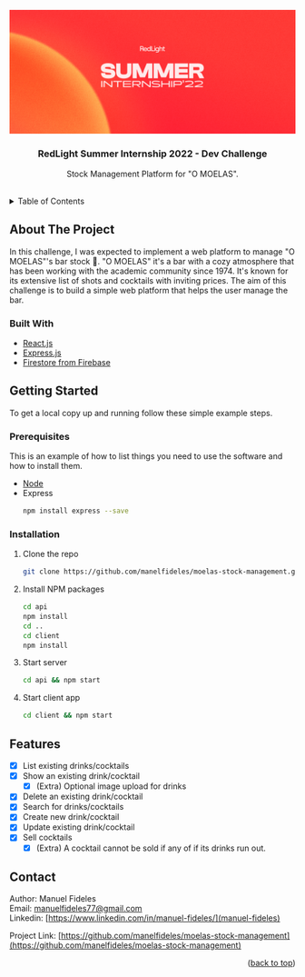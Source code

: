 <div id="top"></div>

<!-- PROJECT LOGO -->
<br />
<div align="center">
  <a href="https://github.com/manelfideles/moelas-stock-management">
    <img src="./banner.jpg" alt="Logo" >
  </a>

<h3 align="center">RedLight Summer Internship 2022 - Dev Challenge</h3>

  <p align="center">
    Stock Management Platform for "O MOELAS".
    <br />
  </p>
</div>

<br />

<!-- TABLE OF CONTENTS -->
<details>
  <summary>Table of Contents</summary>
  <ol>
    <li>
      <a href="#about-the-project">About The Project</a>
      <ul>
        <li><a href="#built-with">Built With</a></li>
      </ul>
    </li>
    <li>
      <a href="#getting-started">Getting Started</a>
      <ul>
        <li><a href="#prerequisites">Prerequisites</a></li>
        <li><a href="#installation">Installation</a></li>
      </ul>
    </li>
    <li><a href="#roadmap">Features</a></li>
    <li><a href="#contact">Contact</a></li>
  </ol>
</details>

<!-- ABOUT THE PROJECT -->
## About The Project

In this challenge, I was expected to implement a web platform to manage "O MOELAS"'s bar stock 🍷.
"O MOELAS" it's a bar with a cozy atmosphere that has been working with the academic community since 1974. It's known for its extensive list of shots and cocktails with inviting prices.
The aim of this challenge is to build a simple web platform that helps the user manage the bar.

### Built With

* [React.js](https://reactjs.org/)
* [Express.js](https://expressjs.com/)
* [Firestore from Firebase](https://firebase.google.com/products/firestore?gclid=Cj0KCQjwheyUBhD-ARIsAHJNM-PKL41lCqefGfyBSCHP17KnNnftHzygVV71sjHA2ZZnNlMDAEf4eWkaAg2hEALw_wcB&gclsrc=aw.ds)

<!-- GETTING STARTED -->
## Getting Started

To get a local copy up and running follow these simple example steps.

### Prerequisites

This is an example of how to list things you need to use the software and how to install them.
* [Node](https://nodejs.org/en/)
* Express
  ```sh
  npm install express --save
  ```


### Installation

1. Clone the repo
   ```sh
   git clone https://github.com/manelfideles/moelas-stock-management.git
   ```
2. Install NPM packages
   ```sh
   cd api
   npm install
   cd ..
   cd client
   npm install
   ```
3. Start server
   ```sh
   cd api && npm start
   ```
4. Start client app
   ```sh
   cd client && npm start
   ```

<!-- ROADMAP -->
## Features

- [X] List existing drinks/cocktails
- [X] Show an existing drink/cocktail
    - [X] (Extra) Optional image upload for drinks
- [X] Delete an existing drink/cocktail
- [X] Search for drinks/cocktails
- [X] Create new drink/cocktail
- [X] Update existing drink/cocktail
- [X] Sell cocktails
    - [X] (Extra) A cocktail cannot be sold if any of if its drinks run out.

<!-- CONTACT -->
## Contact

Author: Manuel Fideles <br />
Email: manuelfideles77@gmail.com <br />
Linkedin: [https://www.linkedin.com/in/manuel-fideles/](manuel-fideles)

Project Link: [https://github.com/manelfideles/moelas-stock-management](https://github.com/manelfideles/moelas-stock-management)

<p align="right">(<a href="#top">back to top</a>)</p>


<!-- MARKDOWN LINKS & IMAGES -->
[linkedin-shield]: https://img.shields.io/badge/-LinkedIn-black.svg?style=for-the-badge&logo=linkedin&colorB=555
[linkedin-url]: https://linkedin.com/in/manuel-fideles